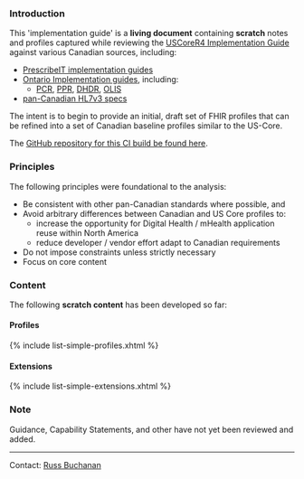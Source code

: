 ### Introduction

This 'implementation guide' is a **living document** containing **scratch** notes and profiles captured while reviewing the [USCoreR4 Implementation Guide](http://build.fhir.org/ig/HL7/US-Core-R4/) against various Canadian sources, including:
- [PrescribeIT implementation guides](https://specs.prescribeit.ca/R2.0/)
- [Ontario Implementation guides](https://ehealthontario.on.ca/en/architecture/standards/draft), including:
  - [PCR](https://simplifier.net/provincialclientregi), [PPR](https://simplifier.net/provincialproviderre), [DHDR](https://simplifier.net/ontariodigitalhealth), [OLIS](https://simplifier.net/ontariolaboratoriesi)
- [pan-Canadian HL7v3 specs](https://infocentral.infoway-inforoute.ca/extra/ca/mr0206-html/html/start.html)

The intent is to begin to provide an initial, draft set of FHIR profiles that can be refined
into a set of Canadian baseline profiles similar to the US-Core.

The [GitHub repository for this CI build be found here](https://github.com/scratch-fhir-profiles/CA-Scratch).

### Principles

The following principles were foundational to the analysis:

- Be consistent with other pan-Canadian standards where possible, and
- Avoid arbitrary differences between Canadian and US Core profiles to:
  - increase the opportunity for Digital Health / mHealth application reuse within North America
  - reduce developer / vendor effort adapt to Canadian requirements
- Do not impose constraints unless strictly necessary
- Focus on core content

### Content

The following **scratch content** has been developed so far:

#### Profiles

{% include list-simple-profiles.xhtml %}

#### Extensions

{% include list-simple-extensions.xhtml %}

### Note

Guidance, Capability Statements, and other have not yet been reviewed and added.

----

Contact: [Russ Buchanan](mailto:rbuchanan@gevityinc.com)